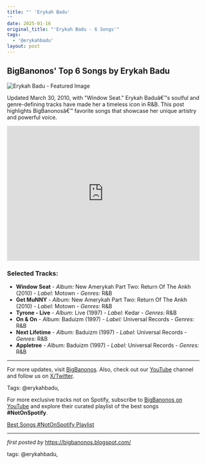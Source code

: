 ```yaml
---
title: "' 'Erykah Badu'
'"
date: 2025-01-16
original_title: "'Erykah Badu - 6 Songs'"
tags:
  - '@erykahbadu'
layout: post
---
```

<h2 >BigBanonos' Top 6 Songs by Erykah Badu</h2> <!-- Featured Image -->
<div > <img src="https://i.scdn.co/image/ab6761610000e5ebfb1bc9e7ca44d473641b7842" alt="Erykah Badu - Featured Image">
</div> <!-- Introductory Text -->
<p >Updated March 30, 2010, with "Window Seat." Erykah Baduâ€™s soulful and genre-defining tracks have made her a timeless icon in R&B. This post highlights BigBanonosâ€™ favorite songs that showcase her unique artistry and powerful voice.</p> <!-- Spotify Playlist Embed -->
<div > <iframe src="https://open.spotify.com/embed/playlist/6vnQZTrdZJaQaRfxp3KLEb?utm_source=generator" width="100%" height="352" frameborder="0" allow="autoplay; clipboard-write; encrypted-media; fullscreen; picture-in-picture" loading="lazy"></iframe>
</div> <!-- Song List -->
<h3 >Selected Tracks:</h3>
<ul > <li><strong>Window Seat</strong> - <em>Album:</em> New Amerykah Part Two: Return Of The Ankh (2010) - <em>Label:</em> Motown - <em>Genres:</em> R&B</li> <li><strong>Get MuNNY</strong> - <em>Album:</em> New Amerykah Part Two: Return Of The Ankh (2010) - <em>Label:</em> Motown - <em>Genres:</em> R&B</li> <li><strong>Tyrone - Live</strong> - <em>Album:</em> Live (1997) - <em>Label:</em> Kedar - <em>Genres:</em> R&B</li> <li><strong>On & On</strong> - <em>Album:</em> Baduizm (1997) - <em>Label:</em> Universal Records - <em>Genres:</em> R&B</li> <li><strong>Next Lifetime</strong> - <em>Album:</em> Baduizm (1997) - <em>Label:</em> Universal Records - <em>Genres:</em> R&B</li> <li><strong>Appletree</strong> - <em>Album:</em> Baduizm (1997) - <em>Label:</em> Universal Records - <em>Genres:</em> R&B</li>
</ul> <!-- Footer Links -->
<hr />
<p >For more updates, visit <a href="https://bigbanonos.blogspot.com/" target="_blank">BigBanonos</a>. Also, check out our <a href="https://www.youtube.com/@BigBanonos" target="_blank">YouTube</a> channel and follow us on <a href="https://x.com/bigbanonos" target="_blank">X/Twitter</a>.</p> <!-- Tags -->
<p >Tags: @erykahbadu,</p>


<!--Subscribe and Playlist Links-->
<div>
    <p>For more exclusive tracks not on Spotify, subscribe to <a href="https://www.youtube.com/@BigBanonos" target="_blank">BigBanonos on YouTube</a> and explore their curated playlist of the best songs <strong>#NotOnSpotify</strong>.</p>
    <p><a href="https://www.youtube.com/playlist?list=PLtuNtuTatqI0kFahUCbtbfenC_ET5O_tr" target="_blank">Best Songs #NotOnSpotify Playlist<br /></a></p></div>

<hr />

<p><em>first posted by</em> <a href="https://bigbanonos.blogspot.com/" rel="noopener" target="_new">https://bigbanonos.blogspot.com/</a></p>

<p>tags: @erykahbadu,</p>
